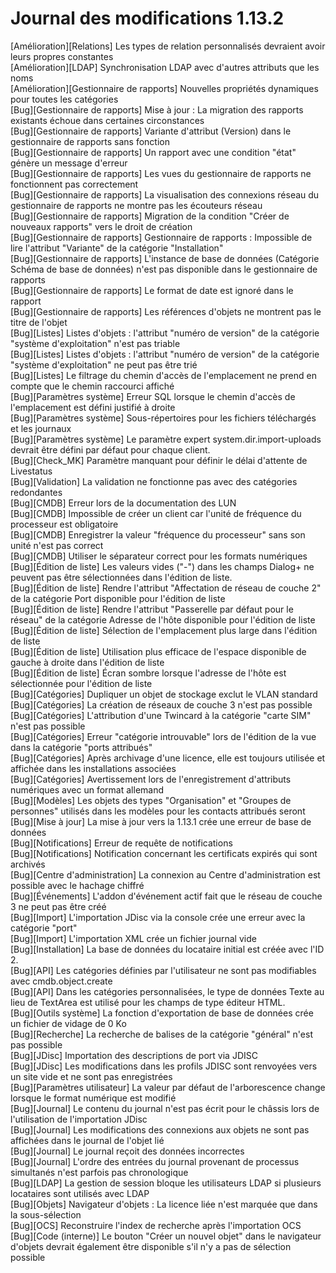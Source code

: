 # Journal des modifications 1.13.2

[Amélioration][Relations] Les types de relation personnalisés devraient avoir leurs propres constantes  
[Amélioration][LDAP] Synchronisation LDAP avec d'autres attributs que les noms  
[Amélioration][Gestionnaire de rapports] Nouvelles propriétés dynamiques pour toutes les catégories  
[Bug][Gestionnaire de rapports] Mise à jour : La migration des rapports existants échoue dans certaines circonstances  
[Bug][Gestionnaire de rapports] Variante d'attribut (Version) dans le gestionnaire de rapports sans fonction  
[Bug][Gestionnaire de rapports] Un rapport avec une condition "état" génère un message d'erreur  
[Bug][Gestionnaire de rapports] Les vues du gestionnaire de rapports ne fonctionnent pas correctement  
[Bug][Gestionnaire de rapports] La visualisation des connexions réseau du gestionnaire de rapports ne montre pas les écouteurs réseau  
[Bug][Gestionnaire de rapports] Migration de la condition "Créer de nouveaux rapports" vers le droit de création  
[Bug][Gestionnaire de rapports] Gestionnaire de rapports : Impossible de lire l'attribut "Variante" de la catégorie "Installation"  
[Bug][Gestionnaire de rapports] L'instance de base de données (Catégorie Schéma de base de données) n'est pas disponible dans le gestionnaire de rapports  
[Bug][Gestionnaire de rapports] Le format de date est ignoré dans le rapport  
[Bug][Gestionnaire de rapports] Les références d'objets ne montrent pas le titre de l'objet  
[Bug][Listes] Listes d'objets : l'attribut "numéro de version" de la catégorie "système d'exploitation" n'est pas triable  
[Bug][Listes] Listes d'objets : l'attribut "numéro de version" de la catégorie "système d'exploitation" ne peut pas être trié  
[Bug][Listes] Le filtrage du chemin d'accès de l'emplacement ne prend en compte que le chemin raccourci affiché  
[Bug][Paramètres système] Erreur SQL lorsque le chemin d'accès de l'emplacement est défini justifié à droite  
[Bug][Paramètres système] Sous-répertoires pour les fichiers téléchargés et les journaux  
[Bug][Paramètres système] Le paramètre expert system.dir.import-uploads devrait être défini par défaut pour chaque client.  
[Bug][Check_MK] Paramètre manquant pour définir le délai d'attente de Livestatus  
[Bug][Validation] La validation ne fonctionne pas avec des catégories redondantes  
[Bug][CMDB] Erreur lors de la documentation des LUN  
[Bug][CMDB] Impossible de créer un client car l'unité de fréquence du processeur est obligatoire  
[Bug][CMDB] Enregistrer la valeur "fréquence du processeur" sans son unité n'est pas correct  
[Bug][CMDB] Utiliser le séparateur correct pour les formats numériques  
[Bug][Édition de liste] Les valeurs vides ("-") dans les champs Dialog+ ne peuvent pas être sélectionnées dans l'édition de liste.  
[Bug][Édition de liste] Rendre l'attribut "Affectation de réseau de couche 2" de la catégorie Port disponible pour l'édition de liste  
[Bug][Édition de liste] Rendre l'attribut "Passerelle par défaut pour le réseau" de la catégorie Adresse de l'hôte disponible pour l'édition de liste  
[Bug][Édition de liste] Sélection de l'emplacement plus large dans l'édition de liste  
[Bug][Édition de liste] Utilisation plus efficace de l'espace disponible de gauche à droite dans l'édition de liste  
[Bug][Édition de liste] Écran sombre lorsque l'adresse de l'hôte est sélectionnée pour l'édition de liste  
[Bug][Catégories] Dupliquer un objet de stockage exclut le VLAN standard  
[Bug][Catégories] La création de réseaux de couche 3 n'est pas possible  
[Bug][Catégories] L'attribution d'une Twincard à la catégorie "carte SIM" n'est pas possible  
[Bug][Catégories] Erreur "catégorie introuvable" lors de l'édition de la vue dans la catégorie "ports attribués"  
[Bug][Catégories] Après archivage d'une licence, elle est toujours utilisée et affichée dans les installations associées  
[Bug][Catégories] Avertissement lors de l'enregistrement d'attributs numériques avec un format allemand  
[Bug][Modèles] Les objets des types "Organisation" et "Groupes de personnes" utilisés dans les modèles pour les contacts attribués seront  
[Bug][Mise à jour] La mise à jour vers la 1.13.1 crée une erreur de base de données  
[Bug][Notifications] Erreur de requête de notifications  
[Bug][Notifications] Notification concernant les certificats expirés qui sont archivés  
[Bug][Centre d'administration] La connexion au Centre d'administration est possible avec le hachage chiffré  
[Bug][Événements] L'addon d'événement actif fait que le réseau de couche 3 ne peut pas être créé  
[Bug][Import] L'importation JDisc via la console crée une erreur avec la catégorie "port"  
[Bug][Import] L'importation XML crée un fichier journal vide  
[Bug][Installation] La base de données du locataire initial est créée avec l'ID 2.  
[Bug][API] Les catégories définies par l'utilisateur ne sont pas modifiables avec cmdb.object.create  
[Bug][API] Dans les catégories personnalisées, le type de données Texte au lieu de TextArea est utilisé pour les champs de type éditeur HTML.  
[Bug][Outils système] La fonction d'exportation de base de données crée un fichier de vidage de 0 Ko  
[Bug][Recherche] La recherche de balises de la catégorie "général" n'est pas possible  
[Bug][JDisc] Importation des descriptions de port via JDISC  
[Bug][JDisc] Les modifications dans les profils JDISC sont renvoyées vers un site vide et ne sont pas enregistrées  
[Bug][Paramètres utilisateur] La valeur par défaut de l'arborescence change lorsque le format numérique est modifié  
[Bug][Journal] Le contenu du journal n'est pas écrit pour le châssis lors de l'utilisation de l'importation JDisc  
[Bug][Journal] Les modifications des connexions aux objets ne sont pas affichées dans le journal de l'objet lié  
[Bug][Journal] Le journal reçoit des données incorrectes  
[Bug][Journal] L'ordre des entrées du journal provenant de processus simultanés n'est parfois pas chronologique  
[Bug][LDAP] La gestion de session bloque les utilisateurs LDAP si plusieurs locataires sont utilisés avec LDAP  
[Bug][Objets] Navigateur d'objets : La licence liée n'est marquée que dans la sous-sélection  
[Bug][OCS] Reconstruire l'index de recherche après l'importation OCS  
[Bug][Code (interne)] Le bouton "Créer un nouvel objet" dans le navigateur d'objets devrait également être disponible s'il n'y a pas de sélection possible  
